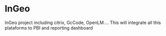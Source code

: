 # InGeo
InGeo project including citrix, GcCode, OpenLM....
This will integrate all this plataforms to PBI and reporting dashboard
